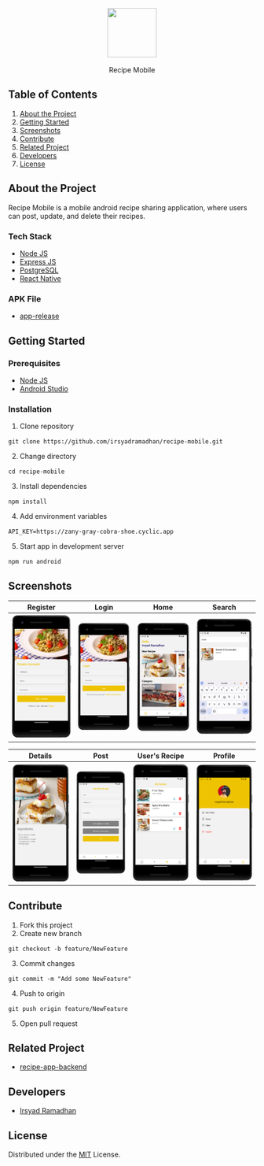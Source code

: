 <div align="center">
  <img width="100" height="100" src="https://res.cloudinary.com/dlv8ulgc0/image/upload/v1684899445/Logo/logo-recipes_cvacpf.png"/>
  <p>Recipe Mobile</p>
</div>

## Table of Contents

1. [About the Project](#about-the-project)
2. [Getting Started](#getting-started)
3. [Screenshots](#screenshots)
4. [Contribute](#contribute)
5. [Related Project](#related-project)
6. [Developers](#developers)
7. [License](#license)

## About the Project

Recipe Mobile is a mobile android recipe sharing application, where users can post, update, and delete their recipes.

### Tech Stack

- [Node JS](https://nodejs.org/en)
- [Express JS](https://expressjs.com/)
- [PostgreSQL](https://www.postgresql.org/)
- [React Native](https://reactnative.dev/)

### APK File

- [app-release](https://drive.google.com/file/d/14S95JiSX2GWEyYy0da9tj8zKVHMNlgUk/view?usp=sharing)

## Getting Started

### Prerequisites

- [Node JS](https://nodejs.org/en)
- [Android Studio](https://developer.android.com/)

### Installation

1. Clone repository

```
git clone https://github.com/irsyadramadhan/recipe-mobile.git
```

2. Change directory

```
cd recipe-mobile
```

3. Install dependencies

```
npm install
```

4. Add environment variables

```
API_KEY=https://zany-gray-cobra-shoe.cyclic.app
```

5. Start app in development server

```
npm run android
```

## Screenshots

| Register | Login | Home | Search |
| ----------- | ----------- | ----------- | ----------- |
| ![register](https://github.com/irsyadramadhan/recipe-mobile/blob/main/src/screenshots/register.png) | ![login](https://github.com/irsyadramadhan/recipe-mobile/blob/main/src/screenshots/login.png) | ![home](https://github.com/irsyadramadhan/recipe-mobile/blob/main/src/screenshots/home.png) | ![search](https://github.com/irsyadramadhan/recipe-mobile/blob/main/src/screenshots/search.png) |

| Details | Post | User's Recipe | Profile |
| ----------- | ----------- | ----------- | ----------- |
| ![details](https://github.com/irsyadramadhan/recipe-mobile/blob/main/src/screenshots/details.png) | ![post](https://github.com/irsyadramadhan/recipe-mobile/blob/main/src/screenshots/post.png) | ![myrecipe](https://github.com/irsyadramadhan/recipe-mobile/blob/main/src/screenshots/myrecipe.png) | ![profile](https://github.com/irsyadramadhan/recipe-mobile/blob/main/src/screenshots/profile.png) |

## Contribute

1. Fork this project
2. Create new branch

```
git checkout -b feature/NewFeature
```

3. Commit changes

```
git commit -m "Add some NewFeature"
```

4. Push to origin

```
git push origin feature/NewFeature
```

5. Open pull request

## Related Project

- [recipe-app-backend](https://github.com/irsyadramadhan/recipe-app-backend)

## Developers

- [Irsyad Ramadhan](https://github.com/irsyadramadhan)

## License

Distributed under the [MIT](/LICENSE) License.
